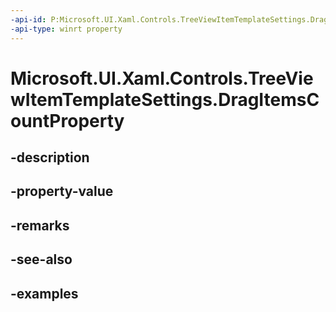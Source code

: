 ```yaml
---
-api-id: P:Microsoft.UI.Xaml.Controls.TreeViewItemTemplateSettings.DragItemsCountProperty
-api-type: winrt property
---
```


<!-- Property syntax.
public DependencyProperty DragItemsCountProperty { get; }
-->

# Microsoft.UI.Xaml.Controls.TreeViewItemTemplateSettings.DragItemsCountProperty

## -description

## -property-value

## -remarks

## -see-also

## -examples

